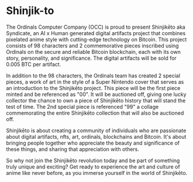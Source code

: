 # Shinjik-to
The Ordinals Computer Company (OCC) is proud to present Shinjikēto aka Syndicate, an AI x Human generated digital artifacts project that combines pixelated anime style with cutting-edge technology on Bitcoin. This project consists of 98 characters and 2 commemorative pieces inscribed using Ordinals on the secure and reliable Bitcoin blockchain, each with its own story, personality, and significance. The digital artifacts will be sold for 0.005 BTC per artifact.

In addition to the 98 characters, the Ordinals team has created 2 special pieces, a work of art in the style of a Super Nintendo cover that serves as an introduction to the Shinjikēto project. This piece will be the first piece minted and be referenced as "00". It will be auctioned off, giving one lucky collector the chance to own a piece of Shinjikēto history that will stand the test of time. The 2nd special piece is referenced "99" a collage commemorating the entire Shinjikēto collection that will also be auctioned off.

Shinjikēto is about creating a community of individuals who are passionate about digital artifacts, nfts, art, ordinals, blockchains and Bitcoin. It's about bringing people together who appreciate the beauty and significance of these things, and sharing that appreciation with others.

So why not join the Shinjikēto revolution today and be part of something truly unique and exciting? Get ready to experience the art and culture of anime like never before, as you immerse yourself in the world of Shinjikēto.
